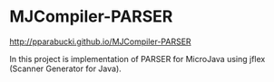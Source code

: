 MJCompiler-PARSER
=================
http://pparabucki.github.io/MJCompiler-PARSER

In this project is implementation of PARSER for MicroJava using jflex (Scanner Generator for Java).
